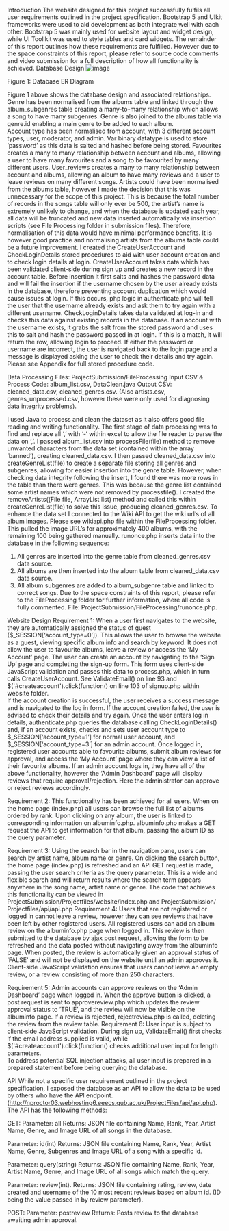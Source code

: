 Introduction
The website designed for this project successfully fulfils all user requirements outlined in the project specification. Bootstrap 5  and UIkit  frameworks were used to aid development as both integrate well with each other. Bootstrap 5 was mainly used for website layout and widget design, while UI Toollkit was used to style tables and card widgets. The remainder of this report outlines how these requirements are fulfilled. However due to the space constraints of this report, please refer to source code comments and video submission for a full description of how all functionality is achieved. 
Database Design
![image](https://github.com/user-attachments/assets/b9dae1ba-0ac4-422c-b845-3112c6b1bc91)


 
Figure 1: Database ER Diagram

Figure 1 above shows the database design and associated relationships. Genre has been normalised from the albums table and linked through the album_subgenres table creating a many-to-many relationship which allows a song to have many subgenres. Genre is also joined to the albums table via genre.id enabling a main genre to be added to each album.  
Account type has been normalised from account, with 3 different account types, user, moderator, and admin. Var binary datatype is used to store ‘password’ as this data is salted and hashed before being stored. Favourites creates a many to many relationship between account and albums, allowing a user to have many favourites and a song to be favourited by many different users. User_reviews creates a many to many relationship between account and albums, allowing an album to have many reviews and a user to leave reviews on many different songs. 
Artists could have been normalised from the albums table, however I made the decision that this was unnecessary for the scope of this project. This is because the total number of records in the songs table will only ever be 500, the artist’s name is extremely unlikely to change, and when the database is updated each year, all data will be truncated and new data inserted automatically via insertion scripts (see File Processing folder in submission files). Therefore, normalisation of this data would have minimal performance benefits. It is however good practice and normalising artists from the albums table could be a future improvement. 
I created the CreateUserAccount and CheckLoginDetails stored procedures to aid with user account creation and to check login details at login.
CreateUserAccount takes data which has been validated client-side during sign up and creates a new record in the account table. Before insertion it first salts and hashes the password data and will fail the insertion if the username chosen by the user already exists in the database, therefore preventing account duplication which would cause issues at login. If this occurs, php logic in authenticate.php will tell the user that the username already exists and ask them to try again with a different username. 
CheckLoginDetails takes data validated at log-in and checks this data against existing records in the database. If an account with the username exists, it grabs the salt from the stored password and uses this to salt and hash the password passed in at login. If this is a match, it will return the row, allowing login to proceed. If either the password or username are incorrect, the user is navigated back to the login page and a message is displayed asking the user to check their details and try again. 
Please see Appendix for full stored procedure code.

Data Processing
Files: ProjectSubmission/FileProcessing
Input CSV & Process Code: album_list.csv, DataClean.java
Output CSV: cleaned_data.csv, cleaned_genres.csv. (Also artists.csv, genres_unprocessed.csv, however these were only used for diagnosing data integrity problems).

I used Java to process and clean the dataset as it also offers good file reading and writing functionality. The first stage of data processing was to find and replace all ‘,’ with ‘-‘  within excel to allow the file reader to parse the data on ‘,’. 
I passed album_list.csv into processFile(file) method to remove unwanted characters from the data set (contained within the array ‘banned’), creating cleaned_data.csv. I then passed cleaned_data.csv into createGenreList(file) to create a separate file storing all genres and subgenres, allowing for easier insertion into the genre table. However, when checking data integrity following the insert, I found there was more rows in the table than there were genres. This was because the genre list contained some artist names which were not removed by processfile(). I created the removeArtists((File file, ArrayList<String> list) method and called this within createGenreList(file) to solve this issue, producing cleaned_genres.csv.
To enhance the data set I connected to the Wiki API  to get the wiki url’s of all album images. Please see wikiapi.php file within the FileProcessing folder. This pulled the image URL’s for approximately 400 albums, with the remaining 100 being gathered manually.
runonce.php inserts data into the database in the following sequence: 
1.	All genres are inserted into the genre table from cleaned_genres.csv data source. 
2.	All albums are then inserted into the album table from cleaned_data.csv data source. 
3.	All album subgenres are added to album_subgenre table and linked to correct songs.
Due to the space constraints of this report, please refer to the FileProcessing folder for further information, where all code is fully commented. 
File: ProjectSubmission/FileProcessing/runonce.php.

Website Design
Requirement 1:
When a user first navigates to the website, they are automatically assigned the status of guest ($_SESSION[‘account_type=0’]). This allows the user to browse the website as a guest, viewing specific album info and search by keyword. It does not allow the user to favourite albums, leave a review or access the ‘My Account’ page.
The user can create an account by navigating to the ‘Sign Up’ page and completing the sign-up form. This form uses client-side JavaScript validation and passes this data to process.php, which in turn calls CreateUserAccount. See ValidateEmail() on line 93 and  $('#createaccount').click(function() on line 103 of signup.php within website folder.  
If the account creation is successful, the user receives a success message and is navigated to the log in form. If the account creation failed, the user is advised to check their details and try again. 
Once the user enters log in details, authenticate.php queries the database calling CheckLoginDetails() and, if an account exists, checks and sets user account type to $_SESSION[‘account_type=1’] for normal user account, and $_SESSION[‘account_type=3’] for an admin account. 
Once logged in, registered user accounts able to favourite albums, submit album reviews for approval, and access the ‘My Account’ page where they can view a list of their favourite albums.
If an admin account logs in, they have all of the above functionality, however the ‘Admin Dashboard’ page will display reviews that require approval/rejection. Here the administrator can approve or reject reviews accordingly. 

Requirement 2: 
This functionality has been achieved for all users. When on the home page (index.php) all users can browse the full list of albums ordered by rank. Upon clicking on any album, the user is linked to corresponding information on albuminfo.php. 
albuminfo.php makes a GET request the API to get information for that album, passing the album ID as the query parameter. 

Requirement 3: 
Using the search bar in the navigation pane, users can search by artist name, album name or genre. On clicking the search button, the home page (index.php) is refreshed and an API GET request is made, passing the user search criteria as the query parameter. This is a wide and flexible search and will return results where the search term appears anywhere in the song name, artist name or genre.  The code that achieves this functionality can be viewed in ProjectSubmission/Projectfiles/website/index.php and ProjectSubmission/ Projectfiles/api/api.php
Requirement 4: 
Users that are not registered or logged in cannot leave a review, however they can see reviews that have been left by other registered users. All registered users can add an album review on the albuminfo.php page when logged in. This review is then submitted to the database by ajax post request, allowing the form to be refreshed and the data posted without navigating away from the albuminfo page. When posted, the review is automatically given an approval status of ‘FALSE’ and will not be displayed on the website until an admin approves it. Client-side JavaScript validation ensures that users cannot leave an empty review, or a review consisting of more than 250 characters. 


Requirement 5: 
Admin accounts can approve reviews on the ‘Admin Dashboard’ page when logged in. When the approve button is clicked, a post request is sent to approvereview.php which updates the review approval status to ’TRUE’, and the review will now be visible on the albuminfo page. If a review is rejected, rejectreview.php is called, deleting the review from the review table. 
Requirement 6: 
User input is subject to client-side JavaScript validation. During sign up, ValidateEmail() first checks if the email address supplied is valid, while  $('#createaccount').click(function() checks additional user input for length parameters.  
To address potential SQL injection attacks, all user input is prepared in a prepared statement before being querying the database. 

API
While not a specific user requirement outlined in the project specification, I exposed the database as an API to allow the data to be used by others who have the API endpoint. (http://nproctor03.webhosting6.eeecs.qub.ac.uk/ProjectFiles/api/api.php).
The API has the following methods:

GET: 
Parameter: all
Returns: JSON file containing Name, Rank, Year, Artist Name, Genre, and Image URL of all songs in the database. 

Parameter: id(int)
Returns: JSON file containing Name, Rank, Year, Artist Name, Genre, Subgenres and Image URL of a song with a specific id. 

Parameter: query(string)
Returns: JSON file containing Name, Rank, Year, Artist Name, Genre, and Image URL of all songs which match the query.  

Parameter: review(int). 
Returns: JSON file containing rating, review, date created and username of the 10 most recent reviews based on album id. (ID being the value passed in by review parameter). 


POST:
Parameter: postreview
Returns: Posts review to the database awaiting admin approval. 
